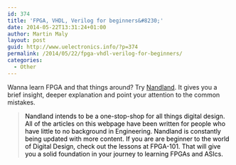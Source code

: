 ```yaml
---
id: 374
title: 'FPGA, VHDL, Verilog for beginners&#8230;'
date: 2014-05-22T13:31:24+01:00
author: Martin Maly
layout: post
guid: http://www.uelectronics.info/?p=374
permalink: /2014/05/22/fpga-vhdl-verilog-for-beginners/
categories:
  - Other
---
```

Wanna learn FPGA and that things around? Try [Nandland](http://www.nandland.com/). It gives you a brief insight, deeper explanation and point your attention to the common mistakes.

> <span style="color: #000000;">Nandland intends to be a one-stop-shop for all things digital design. All of the articles on this webpage have been written for people who have little to no background in Engineering. Nandland is constantly being updated with more content. If you are are beginner to the world of Digital Design, check out the lessons at FPGA-101. That will give you a solid foundation in your journey to learning FPGAs and ASIcs.</span>